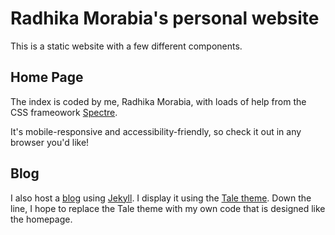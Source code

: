 # Radhika Morabia's personal website

This is a static website with a few different components.

## Home Page

The index is coded by me, Radhika Morabia, with loads of help from the CSS frameowork [Spectre](https://picturepan2.github.io/spectre/).

It's mobile-responsive and accessibility-friendly, so check it out in any browser you'd like!

## Blog

I also host a [blog](http://rmorabia.com/log) using [Jekyll](https://jekyllrb.com/). I display it using the [Tale theme](https://github.com/chesterhow/tale/). Down the line, I hope to replace the Tale theme with my own code that is designed like the homepage. 

